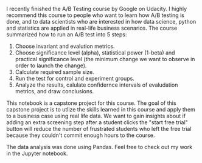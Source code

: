 I recently finished the A/B Testing course by Google on Udacity. I highly recommend this course to people who want to learn how A/B testing is done, and to data scientists who are interested in how data science, python and statistics are applied in real-life business scenarios. The course summarized how to run an A/B test into 5 steps:

1. Choose invariant and evalution metrics.
2. Choose significance level (alpha), statistical power (1-beta) and practical significance level (the minimum change we want to observe in order to launch the change).
3. Calculate required sample size.
4. Run the test for control and experiment groups.
5. Analyze the results, calulate confidernce intervals of evaludation metrics, and draw conclusions.

This notebook is a capstone project for this course. The goal of this capstone project is to utlize the skills learned in this course and apply them to a business case using real life data. We want to gain insights about if adding an extra screening step after a student clicks the "start free trial" button will reduce the number of frustrated students who left the free trial because they couldn't commit enough hours to the course.

The data analysis was done using Pandas. Feel free to check out my work in the Jupyter notebook.
